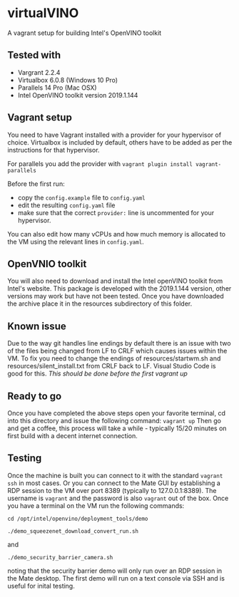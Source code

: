 # virtualVINO

A vagrant setup for building Intel's OpenVINO toolkit

## Tested with

- Vargrant 2.2.4
- Virtualbox 6.0.8 (Windows 10 Pro)
- Parallels 14 Pro (Mac OSX)
- Intel OpenVINO toolkit version 2019.1.144

## Vagrant setup

You need to have Vagrant installed with a provider for your hypervisor of choice.  Virtualbox is included by default, others have to be added as per the instructions for that hypervisor.

For parallels you add the provider with `vagrant plugin install vagrant-parallels`

Before the first run:
- copy the `config.example` file to `config.yaml` 
- edit the resulting `config.yaml` file 
- make sure that the correct `provider:` line is uncommented for your hypervisor.

You can also edit how many vCPUs and how much memory is allocated to the VM using the relevant lines in `config.yaml`.

## OpenVNIO toolkit

You will also need to download and install the Intel openVINO toolkit from Intel's website.  This package is developed with the 2019.1.144 version, other versions may work but have not been tested.  Once you have downloaded the archive place it in the resources subdirectory of this folder.

## Known issue

Due to the way git handles line endings by default there is an issue with two of the files being changed from LF to CRLF which causes issues within the VM.  To fix you need to change the endings of resources/startwm.sh and resources/silent_install.txt from CRLF back to LF.  Visual Studio Code is good for this.  *This should be done before the first vagrant up*

## Ready to go

Once you have completed the above steps open your favorite terminal, cd into this directory and issue the following command:
`vagrant up`
Then go and get a coffee, this process will take a while - typically 15/20 minutes on first build with a decent internet connection.

## Testing

Once the machine is built you can connect to it with the standard `vagrant ssh` in most cases.  Or you can connect to the Mate GUI by establishing a RDP session to the VM over port 8389 (typically to 127.0.0.1:8389).  The username is `vagrant` and the password is also `vagrant` out of the box.  Once you have a terminal on the VM run the following commands:

`cd /opt/intel/openvino/deployment_tools/demo`

`./demo_squeezenet_download_convert_run.sh`

and

`./demo_security_barrier_camera.sh`

noting that the security barrier demo will only run over an RDP session in the Mate desktop.  The first demo will run on a text console via SSH and is useful for inital testing.

